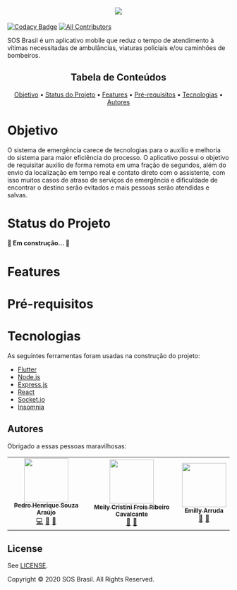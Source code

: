 <h1 align="center">
	<img src="https://imgur.com/jhFINiM.png"/>
</h1>

<!-- ALL-CONTRIBUTORS-BADGE:START - Do not remove or modify this section -->
[![Codacy Badge](https://api.codacy.com/project/badge/Grade/007d3a0507b745889d87aaaf203b7fef)](https://app.codacy.com/gh/Ph-FMM/S.O.S-Flutter-TCC?utm_source=github.com&utm_medium=referral&utm_content=Ph-FMM/S.O.S-Flutter-TCC&utm_campaign=Badge_Grade_Settings)
[![All Contributors](https://img.shields.io/badge/all_contributors-3-orange.svg?style=flat-square)](#contributors-)
<!-- ALL-CONTRIBUTORS-BADGE:END -->

SOS Brasil é um aplicativo mobile que reduz o tempo de atendimento à vítimas necessitadas de ambulâncias, viaturas policiais e/ou caminhões de bombeiros.

<h2 align="center">Tabela de Conteúdos</h1>

<p align="center">
 <a href="#objetivo">Objetivo</a> •
 <a href="#status">Status do Projeto</a> • 
 <a href="#features">Features</a> • 
 <a href="#prerequisitos">Pré-requisitos</a> • 
 <a href="#tecnologias">Tecnologias</a> • 
 <a href="#contribuicao">Autores</a>
</p>

<h1 id="objetivo">Objetivo</h1>

<p> O sistema de emergência carece de tecnologias para o auxílio e melhoria do sistema para maior eficiência do processo. O aplicativo possui o objetivo de requisitar auxilio  de forma remota em uma fração de segundos, além do envio da localização em tempo real e contato direto com o assistente, com isso muitos casos de atraso de serviços de emergência e dificuldade de encontrar o destino serão evitados e mais pessoas serão atendidas e salvas.</p>

<h1 id="status">Status do Projeto</h1>

<h4> 
	🚧 Em construção...  🚧
</h4>

<h1 id="features">Features</h1>

<h1 id="prerequisitos">Pré-requisitos</h1>

<h1 id="tecnologias">Tecnologias</h1>

As seguintes ferramentas foram usadas na construção do projeto:

- [Flutter](https://flutter.dev/)
- [Node.js](https://nodejs.org/en/)
- [Express.js](https://expressjs.com/pt-br/)
- [React](https://pt-br.reactjs.org/)
- [Socket.io](https://socket.io/)
- [Insomnia](https://insomnia.rest/)

## Autores

Obrigado a essas pessoas maravilhosas:

<!-- ALL-CONTRIBUTORS-LIST:START - Do not remove or modify this section -->
<!-- prettier-ignore-start -->
<!-- markdownlint-disable -->
<table>
  <tr>
    <td align="center"><a href="https://www.linkedin.com/in/pedroharaujo1952/"><img src="https://avatars2.githubusercontent.com/u/38022427?v=4" width="100px;" alt=""/><br /><sub><b>Pedro Henrique Souza Araújo</b></sub></a><br /><a href="https://github.com/Ph-FMM/S.O.S-Flutter-TCC/commits?author=Ph-FMM" title="Code">💻</a> <a href="#design-Ph-FMM" title="Design">🎨</a> <a href="#projectManagement-Ph-FMM" title="Project Management">📆</a></td>
    <td align="center"><a href="https://github.com/Mei-Cavalcante"><img src="https://avatars3.githubusercontent.com/u/60802498?v=4" width="100px;" alt=""/><br /><sub><b>Meily Cristini Frois Ribeiro Cavalcante</b></sub></a><br /><a href="#design-Mei-Cavalcante" title="Design">🎨</a> <a href="https://github.com/Ph-FMM/S.O.S-Flutter-TCC/commits?author=Mei-Cavalcante" title="Documentation">📖</a></td>
    <td align="center"><a href="https://github.com/EmillyArruda"><img src="https://avatars1.githubusercontent.com/u/65552749?v=4" width="100px;" alt=""/><br /><sub><b>Emilly Arruda</b></sub></a><br /><a href="#design-EmillyArruda" title="Design">🎨</a> <a href="https://github.com/Ph-FMM/S.O.S-Flutter-TCC/commits?author=EmillyArruda" title="Documentation">📖</a></td>
  </tr>
</table>

<!-- markdownlint-enable -->
<!-- prettier-ignore-end -->
<!-- ALL-CONTRIBUTORS-LIST:END -->

## License

See  [LICENSE](https://github.com/Ph-FMM/S.O.S-Flutter-TCC/blob/master/LICENSE).

Copyright © 2020 SOS Brasil. All Rights Reserved.
